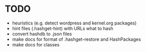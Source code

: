 # TODO

- heuristics (e.g. detect wordpress and kernel.org packages)
- hint files (.hashget-hint) with URLs what to hash
- convert hashdb to .json files
- make docs for format of .hashget-restore and HashPackages
- make docs for classes
